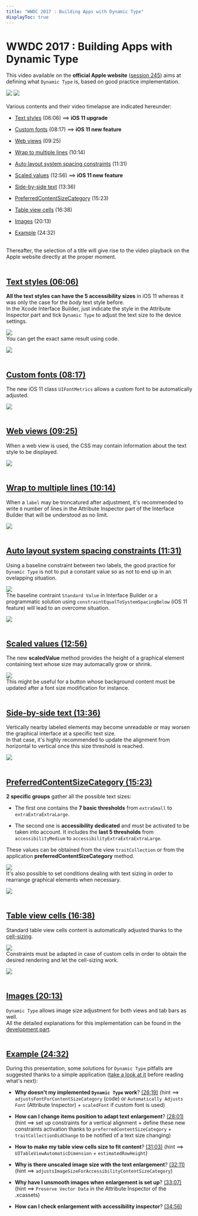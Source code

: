 ```yaml
---
title: "WWDC 2017 : Building Apps with Dynamic Type"
displayToc: true
---
```


# WWDC 2017 : Building Apps with Dynamic Type

This video available on the **official Apple website** ([session 245](https://developer.apple.com/videos/play/wwdc2017/245/)) aims at defining what `Dynamic Type` is, based on good practice implementation.

![](../../../../images/iOSdev/wwdc17-logo.png)
![](../../../../images/iOSdev/wwdc17-245.png)
<br><br>Various contents and their video timelapse are indicated hereunder:

- [Text styles](#text-styles-0606) (06:06) ⟹ **iOS 11 upgrade**

- [Custom fonts](#custom-fonts-0817) (08:17) ⟹ **iOS 11 new feature**

- [Web views](#web-views-0925) (09:25)

- [Wrap to multiple lines](#wrap-to-multiple-lines-1014) (10:14)

- [Auto layout system spacing constraints](#auto-layout-system-spacing-constraints-1131) (11:31)

- [Scaled values](#scaled-values-1256) (12:56) ⟹ **iOS 11 new feature**

- [Side-by-side text](#side-by-side-text-1336) (13:36)

- [PreferredContentSizeCategory](#preferredcontentsizecategory-1523) (15:23)

- [Table view cells](#table-view-cells-1638) (16:38)

- [Images](#images-2013) (20:13)

- [Example](#example-2432) (24:32)

<br>Thereafter, the selection of a title will give rise to the video playback on the Apple website directly at the proper moment.
<br><br>
## [Text styles (06:06)](https://developer.apple.com/videos/play/wwdc2017/245/?time=366)
**All the text styles can have the 5 accessibility sizes** in iOS 11 whereas it was only the case for the *body* text style before.
<br>In the Xcode Interface Builder, just indicate the style in the Attribute Inspector part and tick `Dynamic Type` to adjust the text size to the device settings.

![](../../../../images/iOSdev/wwdc17-245-TextStyle_1.png)
<br>You can get the exact same result using code.

![](../../../../images/iOSdev/wwdc17-245-TextStyle_2.png)
<br><br>
## [Custom fonts (08:17)](https://developer.apple.com/videos/play/wwdc2017/245/?time=497)
The new iOS 11 class `UIFontMetrics` allows a custom font to be automatically adjusted.

![](../../../../images/iOSdev/wwdc17-245-CustomFonts.png)
<br><br>
## [Web views (09:25)](https://developer.apple.com/videos/play/wwdc2017/245/?time=565)
When a web view is used, the CSS may contain information about the text style to be displayed.

![](../../../../images/iOSdev/wwdc17-245-WebViews.png)
<br><br>
## [Wrap to multiple lines (10:14)](https://developer.apple.com/videos/play/wwdc2017/245/?time=614)
When a `label` may be troncatured after adjustment, it's recommended to write `0` number of lines in the Attribute Inspector part of the Interface Builder that will be understood as no limit.

![](../../../../images/iOSdev/wwdc17-245-WrapToMultipleLines.png)
<br><br>
## [Auto layout system spacing constraints (11:31)](https://developer.apple.com/videos/play/wwdc2017/245/?time=691)
Using a baseline constraint between two labels, the good practice for `Dynamic Type` is not to put a constant value so as not to end up in an ovelapping situation.

![](../../../../images/iOSdev/wwdc17-245-AutoLayoutsystemSpacingConstraints_1.png)
<br>The baseline contraint `Standard Value` in Interface Builder or a programmatic solution using  `constraintEqualToSystemSpacingBelow` (iOS 11 feature) will lead to an overcome situation.

![](../../../../images/iOSdev/wwdc17-245-AutoLayoutsystemSpacingConstraints_2.png)
<br><br>
## [Scaled values (12:56)](https://developer.apple.com/videos/play/wwdc2017/245/?time=776)
The new **scaledValue** method provides the height of a graphical element containing text whose size may automacally grow or shrink.

![](../../../../images/iOSdev/wwdc17-245-ScaledValue.png)
<br>This might be useful for a button whose background content must be updated after a font size modification for instance.
<br><br>
## [Side-by-side text (13:36)](https://developer.apple.com/videos/play/wwdc2017/245/?time=816)
Vertically nearby labeled elements may become unreadable or may worsen the graphical interface at a specific text size.
<br>In that case, it's highly recommended to update the alignment from horizontal to vertical once this size threshold is reached.

![](../../../../images/iOSdev/wwdc17-245-SideBySideText.png)
<br><br>
## [PreferredContentSizeCategory (15:23)](https://developer.apple.com/videos/play/wwdc2017/245/?time=923)
**2 specific groups** gather all the possible text sizes:

- The first one contains the **7 basic thresholds** from `extraSmall` to `extraExtraExtraLarge`.

- The second one is **accessibility dedicated** and must be activated to be taken into account. It includes the **last 5 thresholds** from `accessibilityMedium` to `accessibilityExtraExtraExtraLarge`.

These values can be obtained from the view `traitCollection` or from the application **preferredContentSizeCategory** method.

![](../../../../images/iOSdev/wwdc17-245-PreferredContentSizeCategory_1.png)
<br>It's also possible to set conditions dealing with text sizing in order to rearrange graphical elements when necessary.

![](../../../../images/iOSdev/wwdc17-245-PreferredContentSizeCategory_2.png)
<br><br>
## [Table view cells (16:38)](https://developer.apple.com/videos/play/wwdc2017/245/?time=998)
Standard table view cells content is automatically adjusted thanks to the [cell-sizing](https://developer.apple.com/videos/play/wwdc2017/245/?time=1058).

![](../../../../images/iOSdev/wwdc17-245-TableViews_1.png)
<br>Constraints must be adapted in case of custom cells in order to obtain the desired rendering and let the cell-sizing work.

![](../../../../images/iOSdev/wwdc17-245-TableViews_2.png)
<br><br>
## [Images (20:13)](https://developer.apple.com/videos/play/wwdc2017/245/?time=1213)
`Dynamic Type` allows image size adjustment for both views and tab bars as well.
<br>All the detailed explanations for this implementation can be found in the [development&nbsp;part](../../../development#graphical-elements-size).
<br><br>
## [Example (24:32)](https://developer.apple.com/videos/play/wwdc2017/245/?time=1472)
During this presentation, some solutions for `Dynamic Type` pitfalls are suggested thanks to a simple application ([take&nbsp;a&nbsp;look&nbsp;at&nbsp;it](https://developer.apple.com/videos/play/wwdc2017/245/?time=1506) before reading what's next):

- **Why doesn't my implemented `Dynamic Type` work**? [(26:19)](https://developer.apple.com/videos/play/wwdc2017/245/?time=1579)
(hint ⟹ `adjustsFontForContentSizeCategory` (code) or `Automatically Adjusts Font` (Attribute Inspector) + `scaledFont` if custom font is used)

- **How can I change items position to adapt text enlargement**? [(28:01)](https://developer.apple.com/videos/play/wwdc2017/245/?time=1681)
(hint ⟹ set up constraints for a vertical alignment + define these new constraints activation thanks to `preferredContentSizeCategory` + `traitCollectionDidChange` to be notified of a text size changing)

- **How to make my table view cells size to fit content**? [(31:03)](https://developer.apple.com/videos/play/wwdc2017/245/?time=1863)
(hint ⟹ `UITableViewAutomaticDimension` + `estimatedRowHeight`)

- **Why is there unscaled image size with the text enlargement**? [(32:11)](https://developer.apple.com/videos/play/wwdc2017/245/?time=1931)
(hint ⟹ `adjustsImageSizeForAccessibilityContentSizeCategory`)

- **Why have I unsmooth images when enlargement is set up**? [(33:07)](https://developer.apple.com/videos/play/wwdc2017/245/?time=1987)
(hint ⟹ `Preserve Vector Data` in the Attribute Inspector of the .xcassets)

- **How can I check enlargement with accessibility inspector**? [(34:56)](https://developer.apple.com/videos/play/wwdc2017/245/?time=2096)
